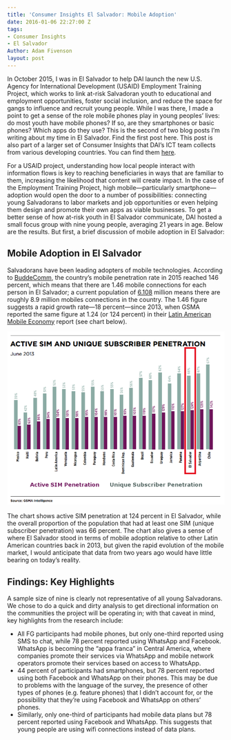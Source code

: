 ```yaml
---
title: 'Consumer Insights El Salvador: Mobile Adoption'
date: 2016-01-06 22:27:00 Z
tags:
- Consumer Insights
- El Salvador
Author: Adam Fivenson
layout: post
---
```


In October 2015, I was in El Salvador to help DAI launch the new U.S. Agency for International Development (USAID) Employment Training Project, which works to link at-risk Salvadoran youth to educational and employment opportunities, foster social inclusion, and reduce the space for gangs to influence and recruit young people. While I was there, I made a point to get a sense of the role mobile phones play in young peoples’ lives: do most youth have mobile phones? If so, are they smartphones or basic phones? Which apps do they use? This is the second of two blog posts I’m writing about my time in El Salvador. Find the first post here. This post is also part of a larger set of Consumer Insights that DAI’s ICT team collects from various developing countries. You can find them [here](/tags/?tag=consumer-insights).

<!--more-->

For a USAID project, understanding how local people interact with information flows is key to reaching beneficiaries in ways that are familiar to them, increasing the likelihood that content will create impact. In the case of the Employment Training Project, high mobile—particularly smartphone—adoption would open the door to a number of possibilities: connecting young Salvadorans to labor markets and job opportunities or even helping them design and promote their own apps as viable businesses. To get a better sense of how at-risk youth in El Salvador communicate, DAI hosted a small focus group with nine young people, averaging 21 years in age. Below are the results. But first, a brief discussion of mobile adoption in El Salvador:

## Mobile Adoption in El Salvador

Salvadorans have been leading adopters of mobile technologies. According to [BuddeComm](http://www.budde.com.au/Research/El-Salvador-Telecoms-Mobile-Broadband-and-Digital-Media-Statistics-and-Analyses.html), the country’s mobile penetration rate in 2015 reached 146 percent, which means that there are 1.46 mobile connections for each person in El Salvador; a current population of [6.108](#) million means there are roughly 8.9 million mobiles connections in the country. The 1.46 figure suggests a rapid growth rate—18 percent—since 2013, when GSMA reported the same figure at 1.24 (or 124 percent) in their [Latin American Mobile Economy](#) report (see chart below).

![chart.png](/uploads/chart.png)

The chart shows active SIM penetration at 124 percent in El Salvador, while the overall proportion of the population that had at least one SIM (unique subscriber penetration) was 66 percent. The chart also gives a sense of where El Salvador stood in terms of mobile adoption relative to other Latin American countries back in 2013, but given the rapid evolution of the mobile market, I would anticipate that data from two years ago would have little bearing on today’s reality.

## Findings: Key Highlights

A sample size of nine is clearly not representative of all young Salvadorans. We chose to do a quick and dirty analysis to get directional information on the communities the project will be operating in; with that caveat in mind, key highlights from the research include:

* All FG participants had mobile phones, but only one-third reported using SMS to chat, while 78 percent reported using WhatsApp and Facebook. WhatsApp is becoming the “appa franca” in Central America, where companies promote their services via WhatsApp and mobile network operators promote their services based on access to WhatsApp.
* 44 percent of participants had smartphones, but 78 percent reported using both Facebook and WhatsApp on their phones. This may be due to problems with the language of the survey, the presence of other types of phones (e.g. feature phones) that I didn’t account for, or the possibility that they’re using Facebook and WhatsApp on others’ phones.
* Similarly, only one-third of participants had mobile data plans but 78 percent reported using Facebook and WhatsApp. This suggests that young people are using wifi connections instead of data plans.

<p><script id="infogram_0_el_salvador_mobile_usage" title="El Salvador Mobile Usage" src="//e.infogr.am/js/embed.js?7Nu" type="text/javascript"></script></p>